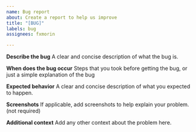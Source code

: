 ```yaml
---
name: Bug report
about: Create a report to help us improve
title: "[BUG]"
labels: bug
assignees: fxmorin

---
```


**Describe the bug**
A clear and concise description of what the bug is.

**When does the bug occur**
Steps that you took before getting the bug, or just a simple explanation of the bug

**Expected behavior**
A clear and concise description of what you expected to happen.

**Screenshots**
If applicable, add screenshots to help explain your problem. (not required)

**Additional context**
Add any other context about the problem here.
